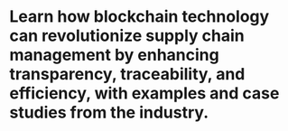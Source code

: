 # Learn how blockchain technology can revolutionize supply chain management by enhancing transparency, traceability, and efficiency, with examples and case studies from the industry.
